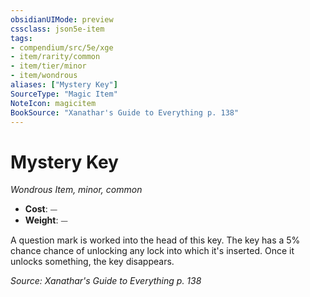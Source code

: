 ```yaml
---
obsidianUIMode: preview
cssclass: json5e-item
tags:
- compendium/src/5e/xge
- item/rarity/common
- item/tier/minor
- item/wondrous
aliases: ["Mystery Key"]
SourceType: "Magic Item"
NoteIcon: magicitem
BookSource: "Xanathar's Guide to Everything p. 138"
---
```

# Mystery Key
*Wondrous Item, minor, common*  

- **Cost**: ⏤
- **Weight**: ⏤

A question mark is worked into the head of this key. The key has a 5% chance chance of unlocking any lock into which it's inserted. Once it unlocks something, the key disappears.

*Source: Xanathar's Guide to Everything p. 138*